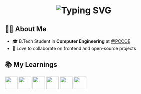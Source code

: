 <h1 align="center">
  <img src="https://readme-typing-svg.herokuapp.com?font=Roboto+Mono&weight=700&size=28&pause=1000&center=true&vCenter=true&width=500&lines=Hey+there%2C+I'm+Prajwal+👋;Welcome+to+my+GitHub!" alt="Typing SVG" />
</h1>




## 👨‍💻 About Me

- 🎓 B.Tech Student in **Computer Engineering** at [@PCCOE](https://pccoepune.com)
- 🤝 Love to collaborate on frontend and open-source projects
  


## 📚 My Learnings
<p align="left">
  <img src="https://cdn.jsdelivr.net/gh/devicons/devicon/icons/cplusplus/cplusplus-original.svg" width="40" height="40"/>
  <img src="https://cdn.jsdelivr.net/gh/devicons/devicon/icons/python/python-original.svg" width="40" height="40"/>
  <img src="https://cdn.jsdelivr.net/gh/devicons/devicon/icons/html5/html5-original.svg" width="40" height="40"/>
  <img src="https://cdn.jsdelivr.net/gh/devicons/devicon/icons/css3/css3-original.svg" width="40" height="40"/>
  <img src="https://cdn.jsdelivr.net/gh/devicons/devicon/icons/react/react-original.svg" width="40" height="40"/>
  <img src="https://cdn.jsdelivr.net/gh/devicons/devicon/icons/javascript/javascript-original.svg" width="40" height="40"/>
</p>
